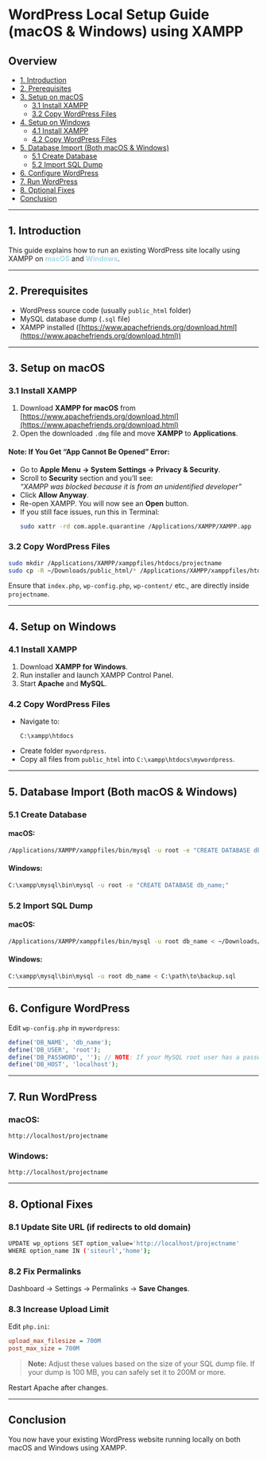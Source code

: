 # WordPress Local Setup Guide (macOS & Windows) using XAMPP



## Overview
- [1. Introduction](#1-introduction)
- [2. Prerequisites](#2-prerequisites)
- [3. Setup on macOS](#3-setup-on-macos)
  - [3.1 Install XAMPP](#31-install-xampp)
  - [3.2 Copy WordPress Files](#32-copy-wordpress-files)
- [4. Setup on Windows](#4-setup-on-windows)
  - [4.1 Install XAMPP](#41-install-xampp)
  - [4.2 Copy WordPress Files](#42-copy-wordpress-files)
- [5. Database Import (Both macOS & Windows)](#5-database-import-both-macos--windows)
  - [5.1 Create Database](#51-create-database)
  - [5.2 Import SQL Dump](#52-import-sql-dump)
- [6. Configure WordPress](#6-configure-wordpress)
- [7. Run WordPress](#7-run-wordpress)
- [8. Optional Fixes](#8-optional-fixes)
- [Conclusion](#conclusion)


---


## 1. Introduction

This guide explains how to run an existing WordPress site locally using XAMPP on <span style="color:lightblue; font-weight:bold;">macOS</span> and <span style="color:lightblue; font-weight:bold;">Windows</span>.


---

## 2. Prerequisites

- WordPress source code (usually `public_html` folder)
- MySQL database dump (`.sql` file)
- XAMPP installed ([https://www.apachefriends.org/download.html](https://www.apachefriends.org/download.html))

---

## 3. Setup on macOS

### 3.1 Install XAMPP

1. Download **XAMPP for macOS** from [https://www.apachefriends.org/download.html](https://www.apachefriends.org/download.html)
2. Open the downloaded `.dmg` file and move **XAMPP** to **Applications**.

#### Note: If You Get “App Cannot Be Opened” Error:
- Go to **Apple Menu → System Settings → Privacy & Security**.
- Scroll to **Security** section and you’ll see:  
  *“XAMPP was blocked because it is from an unidentified developer”*  
- Click **Allow Anyway**.
- Re-open XAMPP. You will now see an **Open** button.
- If you still face issues, run this in Terminal:  
  ```bash
  sudo xattr -rd com.apple.quarantine /Applications/XAMPP/XAMPP.app

### 3.2 Copy WordPress Files

```bash
sudo mkdir /Applications/XAMPP/xamppfiles/htdocs/projectname
sudo cp -R ~/Downloads/public_html/* /Applications/XAMPP/xamppfiles/htdocs/projectname/
```

Ensure that `index.php`, `wp-config.php`, `wp-content/` etc., are directly inside `projectname`.

---

## 4. Setup on Windows

### 4.1 Install XAMPP

1. Download **XAMPP for Windows**.
2. Run installer and launch XAMPP Control Panel.
3. Start **Apache** and **MySQL**.

### 4.2 Copy WordPress Files

- Navigate to:
  ```
  C:\xampp\htdocs
  ```
- Create folder `mywordpress`.
- Copy all files from `public_html` into `C:\xampp\htdocs\mywordpress`.

---

## 5. Database Import (Both macOS & Windows)

### 5.1 Create Database

#### macOS:

```bash
/Applications/XAMPP/xamppfiles/bin/mysql -u root -e "CREATE DATABASE db_name;"
```

#### Windows:

```bash
C:\xampp\mysql\bin\mysql -u root -e "CREATE DATABASE db_name;"
```

### 5.2 Import SQL Dump

#### macOS:

```bash
/Applications/XAMPP/xamppfiles/bin/mysql -u root db_name < ~/Downloads/backup.sql
```

#### Windows:

```bash
C:\xampp\mysql\bin\mysql -u root db_name < C:\path\to\backup.sql
```

---

## 6. Configure WordPress

Edit `wp-config.php` in `mywordpress`:

```php
define('DB_NAME', 'db_name');
define('DB_USER', 'root');
define('DB_PASSWORD', ''); // NOTE: If your MySQL root user has a password, add it here.
define('DB_HOST', 'localhost');
```

---

## 7. Run WordPress

### macOS:

```
http://localhost/projectname
```

### Windows:

```
http://localhost/projectname
```

---

## 8. Optional Fixes

### 8.1 Update Site URL (if redirects to old domain)

```bash
UPDATE wp_options SET option_value='http://localhost/projectname'
WHERE option_name IN ('siteurl','home');
```

### 8.2 Fix Permalinks

Dashboard → Settings → Permalinks → **Save Changes**.

### 8.3 Increase Upload Limit

Edit `php.ini`:

```ini
upload_max_filesize = 700M 
post_max_size = 700M
```
> **Note:** Adjust these values based on the size of your SQL dump file. If your dump is 100 MB, you can safely set it to 200M or more.

Restart Apache after changes.

---

## Conclusion

You now have your existing WordPress website running locally on both macOS and Windows using XAMPP.

